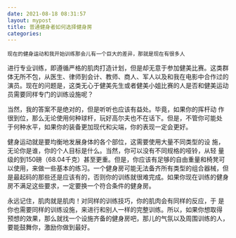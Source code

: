 ```yaml
---
date: 2021-08-18 08:31:57
layout: mypost
title: 普通健身者如何选择健身房
categories: 
---
```


    现在的健身运动和我开始训练那会儿有一个巨大的差异，那就是现在有很多人
进行专业训练，即遵循严格的肌肉打造计划，但是却无意于参加健美比赛。这类群
体无所不包，从医生、律师到会计、教师、商人、军人以及和我在电影中合作过的
演员。现在的问题是，这类无心于健美先生或者健美小姐比赛的人是否和健美运动
员需要同样专门的训练设施呢？

当然，我的答案不是绝对的，但是听听也应该有益处。毕竟，如果你的挥杆动
作很到位，那么无论使用何种球杆，玩好高尔夫也不在话下。但是，不管你可能处
于何种水平，如果你的装备更加现代和尖端，你的表现一定会更好。

健身运动就是要均衡地发展身体的各个部位，这需要使用大量不同类型的设
施，无论你是谁，你的个人目标是什么。当然，你可以没有不同规格的哑铃，从轻
量级的到150磅（68.04千克）甚至更重。但是，你应该有足够的自由重量和椅凳可
以使用，来做一些基本的练习。一个健身房可能无法备齐所有类型的组合器械，但
是最起码的那些还是应该有的，否则你的训练就很难完成。如果你现在训练的健身
房不满足这些要求，一定要换一个符合条件的健身房。

永远记住，肌肉就是肌肉！对同样的训练技巧，你的肌肉会有同样的反应，于
是你也需要同样的训练设施，来进行和别人一样的完整训练。所以，如果你想取得
预想的效果，那么就找一个设施齐备的健身房吧，那儿的气氛以及周围训练的人，
要能鼓舞你，激励你做到最好。
